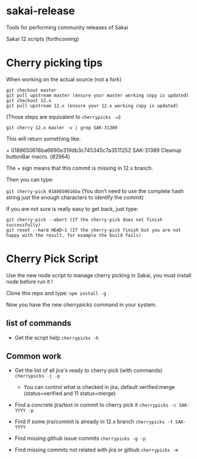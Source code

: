 # sakai-release
Tools for performing community releases of Sakai

Sakai 12 scripts (forthcoming)

# Cherry picking tips

When working on the actual source (not a fork)

```
git checkout master
git pull upstream master (ensure your master working copy is updated)
git checkout 12.x
git pull upstream 12.x (ensure your 12.x working copy is updated)
```
(Those steps are equivalent to `cherrypicks -u`)

`git cherry 12.x master -v | grep SAK-31389`

This will return something like:

\+ 0188650616ba6690e319db3c745345c7a3511252 SAK-31389 Cleanup buttonBar macro. (#2964)

The + sign means that this commit is missing in 12.x branch.

Then you can type:

`git cherry-pick 0188650616ba` (You don’t need to use the complete hash string just the enough characters to identify the commit)

If you are not sure is really easy to get back, just type:

```
git cherry-pick --abort (If the cherry-pick does not finish successfully)
git reset --hard HEAD~1 (If the cherry-pick finish but you are not happy with the result, for example the build fails)
```

# Cherry Pick Script

Use the new node script to manage cherry picking in Sakai, you must install node before run it !

Clone this repo and type: `npm install -g`

Now you have the new _cherrypicks_ command in your system.

## list of commands

- Get the script help `cherrypicks -h`

## Common work

- Get the list of all jira's ready to cherry pick (with commands) `cherrypicks -j -p`

	- You can control what is checked in jira, default verified:merge (status=verified and 11 status=merge)

- Find a concrete jira/text in commit to cherry pick it `cherrypicks -c SAK-YYYY -p`

- Find if some jira/commit is already in 12.x branch `cherrypicks -f SAK-YYYY`

- Find missing github issue commits `cherrypicks -g -p`

- Find missing commits not related with jira or github `cherrypicks -m`

